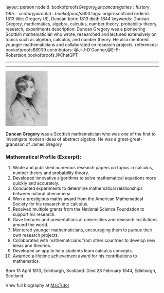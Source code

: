 layout: person
nodeid: bookofproofs$Gregory_Duncan
categories: history,19th-century
parentid: bookofproofs$603
tags: origin-scotland
orderid: 1813
title: Gregory (8), Duncan
born: 1813
died: 1844
keywords: Duncan Gregory, mathematics, algebra, calculus, number theory, probability theory, research, experiments
description: Duncan Gregory was a pioneering Scottish mathematician who wrote, researched and lectured extensively on topics such as algebra, calculus, and number theory. He also mentored younger mathematicians and collaborated on research projects.
references: bookofproofs$6909
contributors: @J-J-O'Connor,@E-F-Robertson,bookofproofs,@ChatGPT

---



---

![Gregory_Duncan.jpg](https://github.com/bookofproofs/bookofproofs.github.io/blob/main/_sources/_assets/images/portraits/Gregory_Duncan.jpg?raw=true)

**Duncan Gregory** was a Scottish mathematician who was one of the first to investigate modern ideas of abstract algebra. He was a great-great-grandson of James Gregory

### Mathematical Profile (Excerpt):
1. Wrote and published numerous research papers on topics in calculus, number theory and probability theory.
2. Developed innovative algorithms to solve mathematical equations more quickly and accurately.
3. Conducted experiments to determine mathematical relationships between natural phenomena.
4. Won a prestigious maths award from the American Mathematical Society for his research into calculus.
5. Received multiple grants from the National Science Foundation to support his research.
6. Gave lectures and presentations at universities and research institutions around the world.
7. Mentored younger mathematicians, encouraging them to pursue their own research projects.
8. Collaborated with mathematicians from other countries to develop new ideas and theories.
9. Developed an app to help students learn calculus concepts.
10. Awarded a lifetime achievement award for his contributions to mathematics.

Born 13 April 1813, Edinburgh, Scotland. Died 23 February 1844, Edinburgh, Scotland.

View full biography at [MacTutor](https://mathshistory.st-andrews.ac.uk/Biographies/Gregory_Duncan/)
